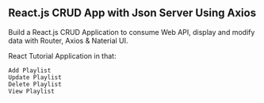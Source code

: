 ## React.js CRUD App with Json Server Using Axios

Build a React.js CRUD Application to consume Web API, display and modify data with Router, Axios & Naterial UI.

React Tutorial Application in that:

    Add Playlist
    Update Playlist
    Delete Playlist
    View Playlist

